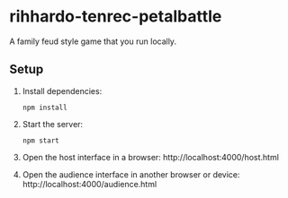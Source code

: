 # rihhardo-tenrec-petalbattle

A family feud style game that you run locally.

## Setup

1. Install dependencies:
   ```
   npm install
   ```

2. Start the server:
   ```
   npm start
   ```

3. Open the host interface in a browser:
   http://localhost:4000/host.html

4. Open the audience interface in another browser or device:
   http://localhost:4000/audience.html
